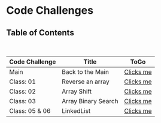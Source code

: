 # Code Challenges

## Table of Contents

<br>

|  **Code Challenge** </span> |  **Title**  |   **ToGo** |
| ----------- | ----------- | ----------- |
| Main | Back to the Main | [Clicks me](./README.md) |
| Class: 01 | Reverse an array | [Clicks me](/Challenges/array-reverse/README.md) |
| Class: 02 | Array Shift | [Clicks me](/Challenges/array-shift/README.md) |
| Class: 03 | Array Binary Search | [Clicks me](/Challenges/array-binary-search/README.md) |
| Class: 05 & 06 | LinkedList | [Clicks me](/Data-Structures/JavaScript/linkedList/README.md) |
